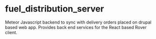 # fuel_distribution_server
Meteor Javascript backend to sync with delivery orders placed on drupal based web app.
Provides back end services for the React based Rover client.

